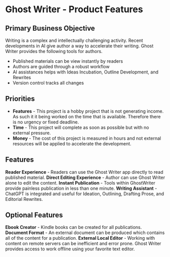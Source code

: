 # Ghost Writer - Product Features


## Primary Business Objective

Writing is a complex and intellectually challenging activity.  Recent developments in AI 
give author a way to accelerate their writing.  Ghost Writer provides the following tools
for authors.

* Published materials can be view instantly by readers
* Authors are guided through a robust workflow
* AI assistances helps with Ideas Incubation, Outline Development, and Rewrites
* Version control tracks all changes


## Priorities

* **Features** - This project is a hobby project that is not generating income.  As such
it it being worked on the time that is available. Therefore there is no urgency or 
fixed deadline.
* **Time** - This project will complete as soon as possible but with no external pressure.
* **Money** - The cost of this project is measured in hours and not external resources will
be applied to accelerate the development.


## Features

**Reader Experience** - Readers can use the Ghost Writer app directly to read published 
material.
**Direct Editing Experience** - Author can use Ghost Writer alone to edit the content.
**Instant Publication** - Tools within GhostWriter provide painless publication in less
than one minute.
**Writing Assistant** - ChatGPT is integrated and useful for Ideation, Outlining, Drafting
Prose, and Editorial Rewrites.


## Optional Features

**Ebook Creator** - Kindle books can be created for all publications.
**Document Format** - An external document can be produced which contains all of the 
content for a publication.
**External Local Editor** - Working with content on remote servers can be inefficient
and error prone.  Ghost Writer provides access to work offline using your favorite 
text editor.


